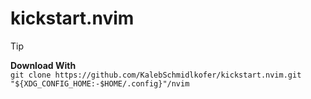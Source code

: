 # kickstart.nvim


> [!TIP]
> **Download With**  
> ```git clone https://github.com/KalebSchmidlkofer/kickstart.nvim.git "${XDG_CONFIG_HOME:-$HOME/.config}"/nvim```
